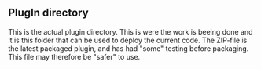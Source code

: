 ## PlugIn directory
This is the actual plugin directory. 
This is were the work is beeing done and it is this folder that can be used to deploy the current code.
The ZIP-file is the latest packaged plugin, and has had "some" testing before packaging. This file may therefore be "safer" to use.
